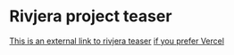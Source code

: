 # Rivjera project teaser

[This is an external link to rivjera teaser](https://niseme.github.io/rivjera/)
[if you prefer Vercel](https://rivjera.vercel.app)
 
